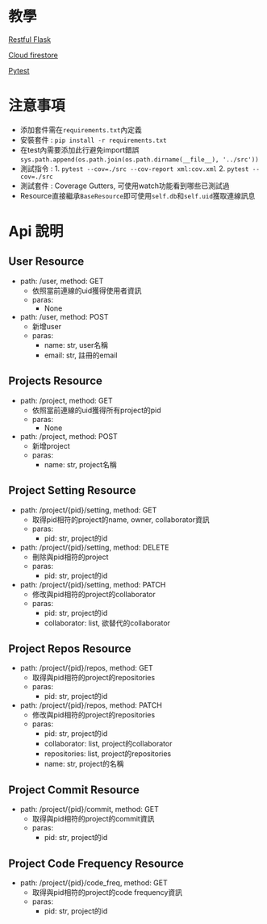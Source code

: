 # 教學
[Restful Flask](https://www.youtube.com/watch?v=GMppyAPbLYk&t=3043s&ab_channel=TechWithTim)

[Cloud firestore](https://firebase.google.com/docs/firestore/quickstart?hl=zh-cn#python)

[Pytest](https://myapollo.com.tw/zh-tw/pytest/)

# 注意事項
- 添加套件需在`requirements.txt`內定義
- 安裝套件 : `pip install -r requirements.txt`
- 在test內需要添加此行避免import錯誤`sys.path.append(os.path.join(os.path.dirname(__file__), '../src'))`
- 測試指令 : 1. `pytest --cov=./src --cov-report xml:cov.xml`
            2. `pytest --cov=./src`
- 測試套件 : Coverage Gutters, 可使用watch功能看到哪些已測試過
- Resource直接繼承`BaseResource`即可使用`self.db`和`self.uid`獲取連線訊息

# Api 說明
## User Resource
* path: /user, method: GET
    * 依照當前連線的uid獲得使用者資訊
    * paras:
        * None
* path: /user, method: POST
    * 新增user
    * paras:
        * name: str, user名稱
        * email: str, 註冊的email
        
## Projects Resource
* path: /project, method: GET
    * 依照當前連線的uid獲得所有project的pid
    * paras:
        * None
* path: /project, method: POST
    * 新增project
    * paras:
        * name: str, project名稱
        
## Project Setting Resource
* path: /project/{pid}/setting, method: GET
    * 取得pid相符的project的name, owner, collaborator資訊
    * paras:
        * pid: str, project的id
* path: /project/{pid}/setting, method: DELETE
    * 刪除與pid相符的project
    * paras:
        * pid: str, project的id
* path: /project/{pid}/setting, method: PATCH
    * 修改與pid相符的project的collaborator
    * paras:
        * pid: str, project的id
        * collaborator: list, 欲替代的collaborator
        
## Project Repos Resource
* path: /project/{pid}/repos, method: GET
    * 取得與pid相符的project的repositories
    * paras:
        * pid: str, project的id
* path: /project/{pid}/repos, method: PATCH
    * 修改與pid相符的project的repositories
    * paras:
        * pid: str, project的id
        * collaborator: list, project的collaborator
        * repositories: list, project的repositories
        * name: str, project的名稱
        
## Project Commit Resource
* path: /project/{pid}/commit, method: GET
    * 取得與pid相符的project的commit資訊
    * paras:
        * pid: str, project的id
      
## Project Code Frequency Resource
* path: /project/{pid}/code_freq, method: GET
    * 取得與pid相符的project的code frequency資訊
    * paras:
        * pid: str, project的id
